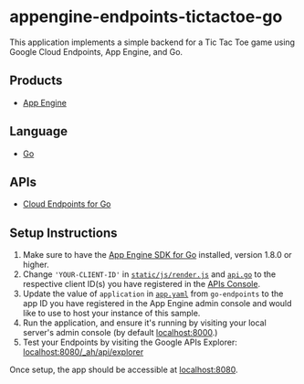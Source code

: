 appengine-endpoints-tictactoe-go
====================================

This application implements a simple backend for a Tic Tac Toe game using
Google Cloud Endpoints, App Engine, and Go.

## Products
- [App Engine][1]

## Language
- [Go][2]

## APIs
- [Cloud Endpoints for Go][3]

## Setup Instructions

1. Make sure to have the [App Engine SDK for Go][4] installed, version
   1.8.0 or higher.
2. Change `'YOUR-CLIENT-ID'` in [`static/js/render.js`][5] and 
   [`api.go`][6] to the respective client ID(s) you have registered 
   in the [APIs Console][7].
3. Update the value of `application` in [`app.yaml`][8] from `go-endpoints` 
   to the app ID you have registered in the App Engine admin console and would 
   like to use to host your instance of this sample.
4. Run the application, and ensure it's running by visiting your local server's
   admin console (by default [localhost:8000][9].)
5. Test your Endpoints by visiting the Google APIs Explorer: 
  [localhost:8080/_ah/api/explorer][10]

Once setup, the app should be accessible at [localhost:8080](http://localhost:8080).

[1]: https://developers.google.com/appengine
[2]: http://golang.org/
[3]: https://github.com/crhym3/go-endpoints#cloud-endpoints-for-go
[4]: https://developers.google.com/appengine/downloads
[5]: https://github.com/crhym3/go-tictactoe/blob/master/app/static/js/render.js
[6]: https://github.com/crhym3/go-tictactoe/blob/master/tictactoe/api.go
[7]: https://console.developers.google.com
[8]: https://github.com/crhym3/go-tictactoe/blob/master/app/app.yaml
[9]: http://localhost:8000/
[10]: http://localhost:8080/_ah/api/explorer
